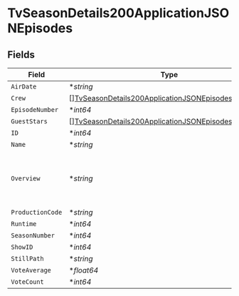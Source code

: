 # TvSeasonDetails200ApplicationJSONEpisodes


## Fields

| Field                                                                                                                                                                                                                                      | Type                                                                                                                                                                                                                                       | Required                                                                                                                                                                                                                                   | Description                                                                                                                                                                                                                                | Example                                                                                                                                                                                                                                    |
| ------------------------------------------------------------------------------------------------------------------------------------------------------------------------------------------------------------------------------------------ | ------------------------------------------------------------------------------------------------------------------------------------------------------------------------------------------------------------------------------------------ | ------------------------------------------------------------------------------------------------------------------------------------------------------------------------------------------------------------------------------------------ | ------------------------------------------------------------------------------------------------------------------------------------------------------------------------------------------------------------------------------------------ | ------------------------------------------------------------------------------------------------------------------------------------------------------------------------------------------------------------------------------------------ |
| `AirDate`                                                                                                                                                                                                                                  | **string*                                                                                                                                                                                                                                  | :heavy_minus_sign:                                                                                                                                                                                                                         | N/A                                                                                                                                                                                                                                        | 2011-04-17                                                                                                                                                                                                                                 |
| `Crew`                                                                                                                                                                                                                                     | [][TvSeasonDetails200ApplicationJSONEpisodesCrew](../../models/operations/tvseasondetails200applicationjsonepisodescrew.md)                                                                                                                | :heavy_minus_sign:                                                                                                                                                                                                                         | N/A                                                                                                                                                                                                                                        |                                                                                                                                                                                                                                            |
| `EpisodeNumber`                                                                                                                                                                                                                            | **int64*                                                                                                                                                                                                                                   | :heavy_minus_sign:                                                                                                                                                                                                                         | N/A                                                                                                                                                                                                                                        | 1                                                                                                                                                                                                                                          |
| `GuestStars`                                                                                                                                                                                                                               | [][TvSeasonDetails200ApplicationJSONEpisodesGuestStars](../../models/operations/tvseasondetails200applicationjsonepisodesgueststars.md)                                                                                                    | :heavy_minus_sign:                                                                                                                                                                                                                         | N/A                                                                                                                                                                                                                                        |                                                                                                                                                                                                                                            |
| `ID`                                                                                                                                                                                                                                       | **int64*                                                                                                                                                                                                                                   | :heavy_minus_sign:                                                                                                                                                                                                                         | N/A                                                                                                                                                                                                                                        | 63056                                                                                                                                                                                                                                      |
| `Name`                                                                                                                                                                                                                                     | **string*                                                                                                                                                                                                                                  | :heavy_minus_sign:                                                                                                                                                                                                                         | N/A                                                                                                                                                                                                                                        | Winter Is Coming                                                                                                                                                                                                                           |
| `Overview`                                                                                                                                                                                                                                 | **string*                                                                                                                                                                                                                                  | :heavy_minus_sign:                                                                                                                                                                                                                         | N/A                                                                                                                                                                                                                                        | Jon Arryn, the Hand of the King, is dead. King Robert Baratheon plans to ask his oldest friend, Eddard Stark, to take Jon's place. Across the sea, Viserys Targaryen plans to wed his sister to a nomadic warlord in exchange for an army. |
| `ProductionCode`                                                                                                                                                                                                                           | **string*                                                                                                                                                                                                                                  | :heavy_minus_sign:                                                                                                                                                                                                                         | N/A                                                                                                                                                                                                                                        | 101                                                                                                                                                                                                                                        |
| `Runtime`                                                                                                                                                                                                                                  | **int64*                                                                                                                                                                                                                                   | :heavy_minus_sign:                                                                                                                                                                                                                         | N/A                                                                                                                                                                                                                                        | 62                                                                                                                                                                                                                                         |
| `SeasonNumber`                                                                                                                                                                                                                             | **int64*                                                                                                                                                                                                                                   | :heavy_minus_sign:                                                                                                                                                                                                                         | N/A                                                                                                                                                                                                                                        | 1                                                                                                                                                                                                                                          |
| `ShowID`                                                                                                                                                                                                                                   | **int64*                                                                                                                                                                                                                                   | :heavy_minus_sign:                                                                                                                                                                                                                         | N/A                                                                                                                                                                                                                                        | 1399                                                                                                                                                                                                                                       |
| `StillPath`                                                                                                                                                                                                                                | **string*                                                                                                                                                                                                                                  | :heavy_minus_sign:                                                                                                                                                                                                                         | N/A                                                                                                                                                                                                                                        | /9hGF3WUkBf7cSjMg0cdMDHJkByd.jpg                                                                                                                                                                                                           |
| `VoteAverage`                                                                                                                                                                                                                              | **float64*                                                                                                                                                                                                                                 | :heavy_minus_sign:                                                                                                                                                                                                                         | N/A                                                                                                                                                                                                                                        | 7.838                                                                                                                                                                                                                                      |
| `VoteCount`                                                                                                                                                                                                                                | **int64*                                                                                                                                                                                                                                   | :heavy_minus_sign:                                                                                                                                                                                                                         | N/A                                                                                                                                                                                                                                        | 291                                                                                                                                                                                                                                        |